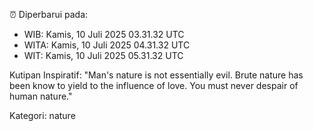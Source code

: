 ⏰ Diperbarui pada:
- WIB: Kamis, 10 Juli 2025 03.31.32 UTC
- WITA: Kamis, 10 Juli 2025 04.31.32 UTC
- WIT: Kamis, 10 Juli 2025 05.31.32 UTC

Kutipan Inspiratif:
"Man's nature is not essentially evil. Brute nature has been know to yield to the influence of love. You must never despair of human nature."


Kategori: nature

